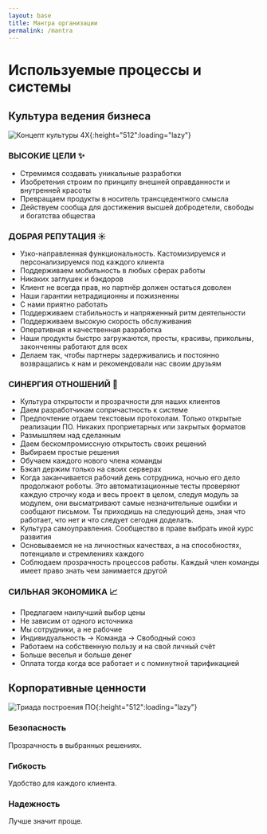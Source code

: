 ```yaml
---
layout: base
title: Мантра организации
permalink: /mantra
---
```


# Используемые процессы и системы

## Культура ведения бизнеса

![Концепт культуры 4X](https://tewst-landing-page.web.app/assets/images/4x-1.png){:height="512":loading="lazy"}

### ВЫСОКИЕ ЦЕЛИ ✨
- Стремимся создавать уникальные разработки
- Изобретения строим по принципу внешней оправданности и внутренней красоты
- Превращаем продукты в носитель трансцедентного смысла
- Действуем сообща для достижения высшей добродетели, свободы и богатства общества

### ДОБРАЯ РЕПУТАЦИЯ ☀️ 
- Узко-направленная функциональность. Кастомизируемся и персонализируемся под каждого клиента
- Поддерживаем мобильность в любых сферах работы
- Никаких заглушек и бэкдоров
- Клиент не всегда прав, но партнёр должен остаться доволен
- Наши гарантии нетрадиционны и пожизненны
- С нами приятно работать
- Поддерживаем стабильность и напряженный ритм деятельности
- Поддерживаем высокую скорость обслуживания
- Оперативная и качественная разработка
- Наши продукты быстро загружаются, просты, красивы, прикольны, законченны работают для всех
- Делаем так, чтобы партнеры задерживались и постоянно возвращались к нам и рекомендовали нас своим друзьям

### СИНЕРГИЯ ОТНОШЕНИЙ 🎯
- Культура открытости и прозрачности для наших клиентов
- Даем разработчикам сопричастность к системе
- Предпочтение отдаем текстовым протоколам. Только открытые реализации ПО. Никаких проприетарных или закрытых форматов
- Размышляем над сделанным
- Даем бескомпромиссную открытость своих решений
- Выбираем простые решения
- Обучаем каждого нового члена команды
- Бэкап держим только на своих серверах
- Когда заканчивается рабочий день сотрудника, ночью его дело продолжают роботы. Это автоматизационные тесты проверяют каждую строчку кода и весь проект в целом, следуя модуль за модулем, они высматривают самые незначительные ошибки и сообщают письмом. Ты приходишь на следующий день, зная что работает, что нет и что следует сегодня доделать.
- Культура самоуправления. Сообщество в праве выбрать иной курс развития
- Основываемся не на личностных качествах, а на способностях, потенциале и стремлениях каждого
- Соблюдаем прозрачность процессов работы. Каждый член команды имеет право знать чем занимается другой

### СИЛЬНАЯ ЭКОНОМИКА 📈 
- Предлагаем наилучший выбор цены
- Не зависим от одного источника
- Мы сотрудники, а не рабочие
- Индивидуальность -> Команда -> Свободный союз
- Работаем на собственную пользу и на свой личный счёт
- Больше веселья и больше денег
- Оплата тогда когда все работает и с поминутной тарификацией

## Корпоративные ценности

![Триада построения ПО](https://tewst-landing-page.web.app/assets/images/0.png){:height="512":loading="lazy"}

### Безопасность
Прозрачность в выбранных решениях.

### Гибкость
Удобство для каждого клиента.

### Надежность
Лучше значит проще.

